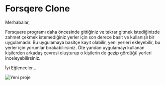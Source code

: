 # Forsqere Clone

Merhabalar,

Forsquere programı daha öncesinde gittiğiniz ve tekrar gitmek istediğinizde zahmet çekmek istemediğiniz yerler için son derece basit ve kullanışlı bir uygulamadır. Bu uygulamaya basitçe kayıt olabilir, yeni yerleri ekleyebilir, bu yerler için yorumlar bırakabilirsiniz. Öte yandan uygulamayı kullanan kişilerden arkadaş çevresi oluşturup o kişilerin de gezip gördüğü yerleri inceleyebilirsiniz.

İyi Eğlenceler...

![Yeni proje](https://user-images.githubusercontent.com/52778108/78615760-02b5c980-787b-11ea-9695-ad854e925790.gif)
